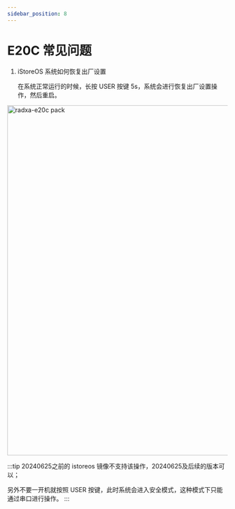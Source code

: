 ```yaml
---
sidebar_position: 8
---
```


# E20C 常见问题

1. iStoreOS 系统如何恢复出厂设置

   在系统正常运行的时候，长按 USER 按键 5s，系统会进行恢复出厂设置操作，然后重启。

  <img src="/img/e/e20c/radxa-e20c-hardware-overview.webp" width="800" alt="radxa-e20c pack" />

:::tip
20240625之前的 istoreos 镜像不支持该操作，20240625及后续的版本可以；

另外不要一开机就按照 USER 按键，此时系统会进入安全模式，这种模式下只能通过串口进行操作。
:::
